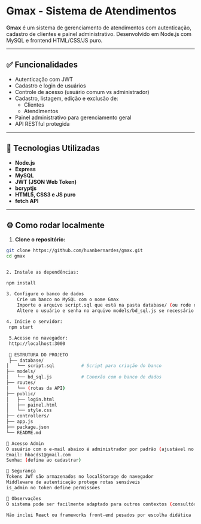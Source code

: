 # Gmax - Sistema de Atendimentos

**Gmax** é um sistema de gerenciamento de atendimentos com autenticação, cadastro de clientes e painel administrativo. Desenvolvido em Node.js com MySQL e frontend HTML/CSS/JS puro.

---

## ✅ Funcionalidades

- Autenticação com JWT
- Cadastro e login de usuários
- Controle de acesso (usuário comum vs administrador)
- Cadastro, listagem, edição e exclusão de:
  - Clientes
  - Atendimentos
- Painel administrativo para gerenciamento geral
- API RESTful protegida

---

## 🚀 Tecnologias Utilizadas

- **Node.js**
- **Express**
- **MySQL**
- **JWT (JSON Web Token)**
- **bcryptjs**
- **HTML5, CSS3 e JS puro**
- **fetch API**

---

## ⚙️ Como rodar localmente

1. **Clone o repositório:**

```bash
git clone https://github.com/huanbernardes/gmax.git
cd gmax


2. Instale as dependências:

npm install

3. Configure o banco de dados
    Crie um banco no MySQL com o nome Gmax
    Importe o arquivo script.sql que está na pasta database/ (ou rode os comandos manualmente)
    Altere o usuário e senha no arquivo models/bd_sql.js se necessário
    
4. Inicie o servidor:
 npm start

 5.Acesse no navegador:
 http://localhost:3000
 
 📁 ESTRUTURA DO PROJETO
 ├── database/
│   └── script.sql          # Script para criação do banco
├── models/
│   └── bd_sql.js           # Conexão com o banco de dados
├── routes/
│   └── (rotas da API)
├── public/
│   ├── login.html
│   ├── painel.html
│   └── style.css
├── controllers/
├── app.js
├── package.json
└── README.md

👤 Acesso Admin
O usuário com o e-mail abaixo é administrador por padrão (ajustável no script.sql):
Email: hbacds1@gmail.com
Senha: (defina ao cadastrar)

🔐 Segurança
Tokens JWT são armazenados no localStorage do navegador
Middleware de autenticação protege rotas sensíveis
is_admin no token define permissões

📌 Observações
O sistema pode ser facilmente adaptado para outros contextos (consultórios, agendamentos, etc.)

Não inclui React ou frameworks front-end pesados por escolha didática

